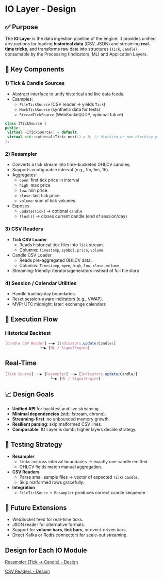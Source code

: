 # IO Layer - Design

## ✅ Purpose

The **IO Layer** is the data ingestion pipeline of the engine. It provides unified abstractions for loading **historical data** (CSV, JSON) and streaming **real-time tricks**, and transforms raw data into structures (`Tick`, `Candle`) consumable by the Processing (Indicators, ML) and Application Layers.

## 🧱 Key Components

### 1) **Tick & Candle Sources**

- Abstract interface to unify historical and live data feeds.
- Examples:
  - `FileTickSource` (CSV reader → yields `Tick`)
  - `MockTickSource` (synthetic data for tests)
  - `StreamTickSource` (WebSocket/UDP, optional future)

```cpp
class ITickSource {
public:
 virtual ~ITickSource() = default;
 virtual std::optional<Tick> next() = 0; // blocking or non-blocking yield
};
```

### 2) Resampler

- Converts a tick stream into time-bucketed OHLCV candles;
- Supports configurable interval (e.g., 1m, 5m, 1h).
- Aggregates:
  - `open`: first tick price in interval
  - `high`: max price
  - `low`: min price
  - `close`: last tick price
  - `volume`: sum of tick volumes
- Exposes:
  - `update(Tick)` → optional `candle`
  - `flush()` → closes current candle (end of session/day)

### 3) CSV Readers

- **Tick CSV Loader**
  - Reads historical tick files into `Tick` stream.
  - Columns: `Timestamp`, `symbol`, `price`, `volume`
- Candle CSV Loader
  - Reads pre-aggregated OHLCV data.
  - Columns: `Timestamp`, `open`, `high`, `low`, `close`, `volume`
- Streaming-friendly: iterators/generators instead of full file slurp

### 4) Session / Calendar Utilities

- Handle trading-day boundaries.
- Reset session-aware indicators (e.g., VWAP).
- MVP: UTC midnight; later: exchange calendars

## 🔗 Execution Flow

### Historical Backtest

```css
[Candle CSV Reader] ──▶ [Indicators.update(Candle)]
                └─▶ [ML / SignalEngine]
```

## Real-Time

```css
[Tick Source] ──▶ [Resampler] ──▶ [Indicators.update(Candle)]
                     └─▶ [ML / SignalEngine]
```

## 📈 Design Goals

- **Unified API** for backtest and live streaming.
- **Minimal dependencies** (std::ifstream, chrono).
- **Streaming-first**: no unbounded memory growth.
- **Resilient parsing**: skip malformed CSV lines.
- **Composable**: IO Layer is dumb; higher layers decide strategy.

## 🧪 Testing Strategy

- **Resampler**
  - Ticks accross interval boundaries → exactly one candle emitted.
  - OHLCV fields match manual aggregation.
- **CSV Readers**
  - Parse small sample files → vector of expected `Tick`/ `Candle`.
  - Skip malformed rows gracefully.
- **Integration**
  - `FileTickSouce + Resampler` produces correct candle sequence.

## 🚀 Future Extensions

- WebSocket feed for real-time ticks.
- JSON reader for alternative formats.
- Support for **volume bars**, **tick bars**, or event-driven bars.
- Direct Kafka or Redis connectors for scale-out streaming.

## Design for Each IO Module

[Resampler (Tick → Candle) - Design](https://www.notion.so/Resampler-Tick-Candle-Design-25f16e551b5e80a5a887d829df03f6ed?pvs=21)

[CSV Readers - Design](https://www.notion.so/CSV-Readers-Design-25f16e551b5e80c1bd2ce8abd4c6fa0b?pvs=21)
